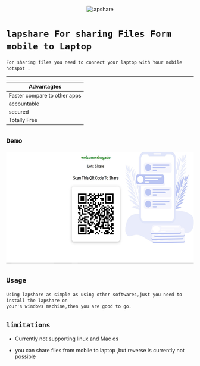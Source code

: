 <p align="center">
  <img src="https://github.com/HEGADE/assets/blob/main/web-analytics.ico"   custom image alt="lapshare" height=200 weight=200/>
</p>

# `lapshare For sharing Files Form mobile to Laptop`

```
For sharing files you need to connect your laptop with Your mobile hotspot .
```
<hr>

| Advantagtes                   |
| -------------                 |
|Faster compare to other apps     |
| accountable                   |     
| secured                       |
| Totally Free                   |

## `Demo`
<center>
<p align="center">

   <img src="https://github.com/HEGADE/assets/blob/main/Lapshare.jpg"  custom image  alt="lapshareDemo" height=300 width=650/>
 
</p>
</center>

## `Usage`
```
Using lapshare as simple as using other softwares,just you need to install the lapshare on
your's windows machine,then you are good to go.
```
## `limitations`

* Currently not supporting linux and Mac os

* you can share files from mobile to laptop ,but reverse is currently not possible
